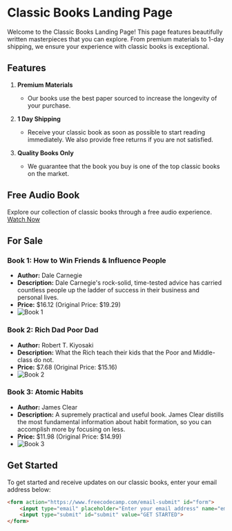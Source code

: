 # Classic Books Landing Page

Welcome to the Classic Books Landing Page! This page features beautifully written masterpieces that you can explore. From premium materials to 1-day shipping, we ensure your experience with classic books is exceptional.

## Features

1. **Premium Materials**
   - Our books use the best paper sourced to increase the longevity of your purchase.

2. **1 Day Shipping**
   - Receive your classic book as soon as possible to start reading immediately. We also provide free returns if you are not satisfied.

3. **Quality Books Only**
   - We guarantee that the book you buy is one of the top classic books on the market.

## Free Audio Book

Explore our collection of classic books through a free audio experience. [Watch Now](https://www.youtube.com/embed/YKAfKprBXQc?si=_nBY5gSogMSvZgPO)

## For Sale

### Book 1: How to Win Friends & Influence People
- **Author:** Dale Carnegie
- **Description:** Dale Carnegie's rock-solid, time-tested advice has carried countless people up the ladder of success in their business and personal lives.
- **Price:** $16.12 (Original Price: $19.29)
- ![Book 1](https://m.media-amazon.com/images/W/MEDIAX_792452-T1/images/I/71vK0WVQ4rL._SL1500_.jpg)

### Book 2: Rich Dad Poor Dad
- **Author:** Robert T. Kiyosaki
- **Description:** What the Rich teach their kids that the Poor and Middle-class do not.
- **Price:** $7.68 (Original Price: $15.16)
- ![Book 2](https://m.media-amazon.com/images/W/MEDIAX_792452-T2/images/I/81BE7eeKzAL._AC_UF1000,1000_QL80_.jpg)

### Book 3: Atomic Habits
- **Author:** James Clear
- **Description:** A supremely practical and useful book. James Clear distills the most fundamental information about habit formation, so you can accomplish more by focusing on less.
- **Price:** $11.98 (Original Price: $14.99)
- ![Book 3](https://m.media-amazon.com/images/W/MEDIAX_792452-T2/images/I/91bYsX41DVL._AC_UF1000,1000_QL80_.jpg)

## Get Started

To get started and receive updates on our classic books, enter your email address below:

```html
<form action="https://www.freecodecamp.com/email-submit" id="form">
    <input type="email" placeholder="Enter your email address" name="email" id="email">
    <input type="submit" id="submit" value="GET STARTED">
</form>
```
